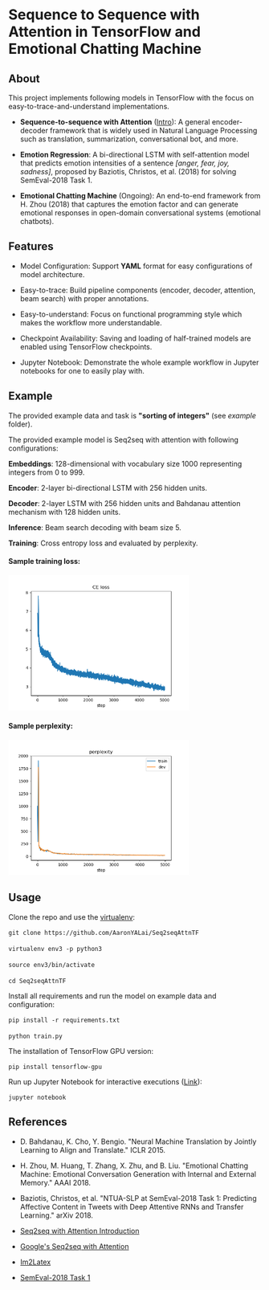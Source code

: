 Sequence to Sequence with Attention in TensorFlow and Emotional Chatting Machine
======

About
--------

This project implements following models in TensorFlow with the focus on easy-to-trace-and-understand implementations.

- **Sequence-to-sequence with Attention** ([Intro](https://guillaumegenthial.github.io/sequence-to-sequence.html)): A general encoder-decoder framework that is widely used in Natural Language Processing such as translation, summarization, conversational bot, and more.

- **Emotion Regression**: A bi-directional LSTM with self-attention model that predicts emotion intensities of a sentence *[anger, fear, joy, sadness]*, proposed by Baziotis, Christos, et al. (2018) for solving SemEval-2018 Task 1.

- **Emotional Chatting Machine** (Ongoing): An end-to-end framework from H. Zhou (2018) that captures the emotion factor and can generate emotional responses in open-domain conversational systems (emotional chatbots). 


Features
--------

- Model Configuration: Support **YAML** format for easy configurations of model architecture.

- Easy-to-trace: Build pipeline components (encoder, decoder, attention, beam search) with proper annotations.

- Easy-to-understand: Focus on functional programming style which makes the workflow more understandable.

- Checkpoint Availability: Saving and loading of half-trained models are enabled using TensorFlow checkpoints.

- Jupyter Notebook: Demonstrate the whole example workflow in Jupyter notebooks for one to easily play with.

Example
---------

The provided example data and task is **"sorting of integers"** (see *example* folder).

The provided example model is Seq2seq with attention with following configurations:

**Embeddings**: 128-dimensional with vocabulary size 1000 representing integers from 0 to 999.

**Encoder**: 2-layer bi-directional LSTM with 256 hidden units.

**Decoder**: 2-layer LSTM with 256 hidden units and Bahdanau attention mechanism with 128 hidden units.

**Inference**: Beam search decoding with beam size 5. 

**Training**: Cross entropy loss and evaluated by perplexity.

#### Sample training loss:
<img src="./example/training_loss_over_time.png" width="360">

#### Sample perplexity:
<img src="./example/perplexity_over_time.png" width="360">

Usage
--------

Clone the repo and use the [virtualenv](http://www.virtualenv.org/):

    git clone https://github.com/AaronYALai/Seq2seqAttnTF

    virtualenv env3 -p python3

    source env3/bin/activate

    cd Seq2seqAttnTF

Install all requirements and run the model on example data and configuration:

    pip install -r requirements.txt

    python train.py

The installation of TensorFlow GPU version:

    pip install tensorflow-gpu

Run up Jupyter Notebook for interactive executions ([Link](http://jupyter.org/index.html)):

    jupyter notebook


References
--------

- D. Bahdanau, K. Cho, Y. Bengio. "Neural Machine Translation by Jointly Learning to Align and Translate." ICLR 2015.

- H. Zhou, M. Huang, T. Zhang, X. Zhu, and B. Liu. "Emotional Chatting Machine: Emotional Conversation Generation with Internal and External Memory." AAAI 2018.

- Baziotis, Christos, et al. "NTUA-SLP at SemEval-2018 Task 1: Predicting Affective Content in Tweets with Deep Attentive RNNs and Transfer Learning." arXiv 2018.

- [Seq2seq with Attention Introduction](https://guillaumegenthial.github.io/sequence-to-sequence.html)

- [Google's Seq2seq with Attention](https://github.com/google/seq2seq)

- [Im2Latex](https://github.com/guillaumegenthial/im2latex)

- [SemEval-2018 Task 1](https://competitions.codalab.org/competitions/17751)
